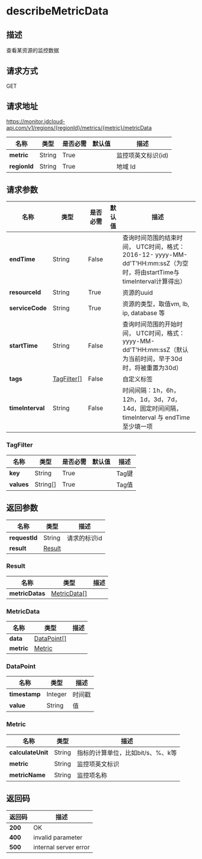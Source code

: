 # describeMetricData


## 描述
查看某资源的监控数据

## 请求方式
GET

## 请求地址
https://monitor.jdcloud-api.com/v1/regions/{regionId}/metrics/{metric}/metricData

|名称|类型|是否必需|默认值|描述|
|---|---|---|---|---|
|**metric**|String|True||监控项英文标识(id)|
|**regionId**|String|True||地域 Id|

## 请求参数
|名称|类型|是否必需|默认值|描述|
|---|---|---|---|---|
|**endTime**|String|False||查询时间范围的结束时间， UTC时间，格式：2016-12- yyyy-MM-dd'T'HH:mm:ssZ（为空时，将由startTime与timeInterval计算得出）|
|**resourceId**|String|True||资源的uuid|
|**serviceCode**|String|True||资源的类型，取值vm, lb, ip, database 等|
|**startTime**|String|False||查询时间范围的开始时间， UTC时间，格式：yyyy-MM-dd'T'HH:mm:ssZ（默认为当前时间，早于30d时，将被重置为30d）|
|**tags**|[TagFilter[]](##TagFilter)|False||自定义标签|
|**timeInterval**|String|False||时间间隔：1h，6h，12h，1d，3d，7d，14d，固定时间间隔，timeInterval 与 endTime 至少填一项|

### <a name="TagFilter">TagFilter</a>
|名称|类型|是否必需|默认值|描述|
|---|---|---|---|---|
|**key**|String|True||Tag键|
|**values**|String[]|True||Tag值|

## 返回参数
|名称|类型|描述|
|---|---|---|
|**requestId**|String|请求的标识id|
|**result**|[Result](##Result)||


### <a name="Result">Result</a>
|名称|类型|描述|
|---|---|---|
|**metricDatas**|[MetricData[]](##MetricData)||
### <a name="MetricData">MetricData</a>
|名称|类型|描述|
|---|---|---|
|**data**|[DataPoint[]](##DataPoint)||
|**metric**|[Metric](##Metric)||
### <a name="DataPoint">DataPoint</a>
|名称|类型|描述|
|---|---|---|
|**timestamp**|Integer|时间戳|
|**value**|String|值|
### <a name="Metric">Metric</a>
|名称|类型|描述|
|---|---|---|
|**calculateUnit**|String|指标的计算单位，比如bit/s、%、k等|
|**metric**|String|监控项英文标识|
|**metricName**|String|监控项名称|

## 返回码
|返回码|描述|
|---|---|
|**200**|OK|
|**400**|invalid parameter|
|**500**|internal server error|
